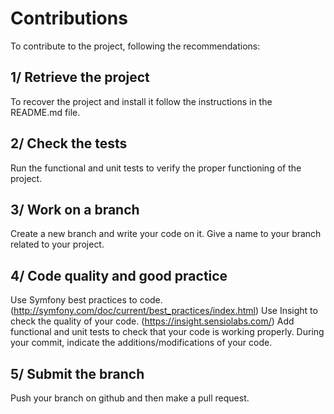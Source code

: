 Contributions
==


To contribute to the project, following the recommendations:

1/ Retrieve the project
-

To recover the project and install it follow the instructions in the README.md file.


2/ Check the tests
-

Run the functional and unit tests to verify the proper functioning of the project.


3/ Work on a branch
-

Create a new branch and write your code on it.
Give a name to your branch related to your project.


4/ Code quality and good practice
-

Use Symfony best practices to code. (http://symfony.com/doc/current/best_practices/index.html)
Use Insight to check the quality of your code. (https://insight.sensiolabs.com/)
Add functional and unit tests to check that your code is working properly.
During your commit, indicate the additions/modifications of your code.


5/ Submit the branch
-

Push your branch on github and then make a pull request.